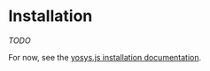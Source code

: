 # Installation

_TODO_

For now, see the [yosys.js installation documentation](https://github.com/EDAcation/yosys.js/blob/main/docs/installation.md).

